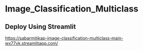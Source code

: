 # Image_Classification_Multiclass

## Deploy Using Streamlit

https://sabarmitikap-image-classification-multiclass-main-wx77vk.streamlitapp.com/
